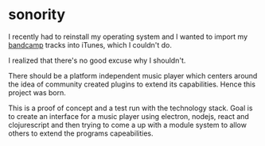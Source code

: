 # sonority

I recently had to reinstall my operating system and I wanted to import my [bandcamp][] tracks into iTunes, which I couldn't do.

[bandcamp]: http://bandcamp.com

I realized that there's no good excuse why I shouldn't.

There should be a platform independent music player which centers around the idea of community created plugins to extend its capabilities. Hence this project was born.

This is a proof of concept and a test run with the technology stack. Goal is to create an interface for a music player using electron, nodejs, react and clojurescript and then trying to come a up with a module system to allow others to extend the programs capeabilities.
